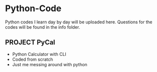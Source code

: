 # Python-Code

Python codes I learn day by day will be uploaded here.
Questions for the codes will be found in the info folder. 

## PROJECT PyCal

+ Python Calculator with CLI
+ Coded from scratch
+ Just me messing around with python

